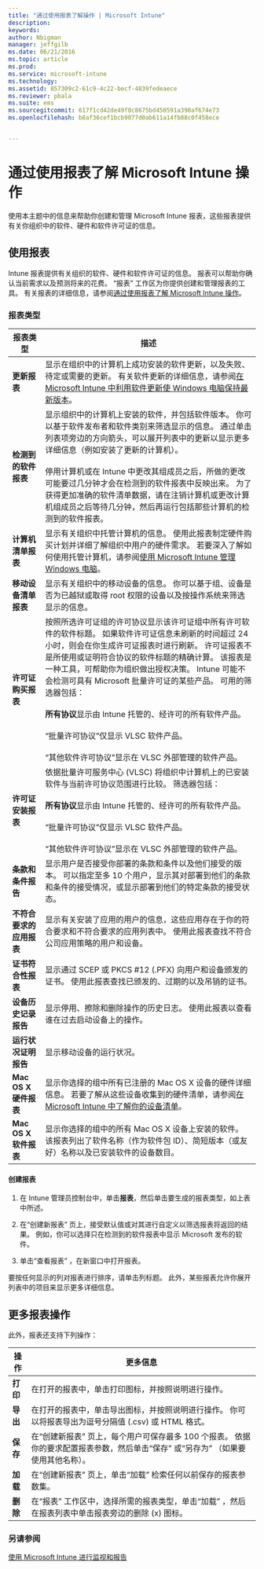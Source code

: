 ```yaml
---
title: "通过使用报表了解操作 | Microsoft Intune"
description: 
keywords: 
author: Nbigman
manager: jeffgilb
ms.date: 06/21/2016
ms.topic: article
ms.prod: 
ms.service: microsoft-intune
ms.technology: 
ms.assetid: 857309c2-61c9-4c22-becf-4839fedeaece
ms.reviewer: pbala
ms.suite: ems
ms.sourcegitcommit: 617f1cd42de49f0c8675bd450591a390af674e73
ms.openlocfilehash: b8af36cef1bcb9077d0ab611a14fb88c0f458ece


---
```


# 通过使用报表了解 Microsoft Intune 操作
使用本主题中的信息来帮助你创建和管理 Microsoft Intune 报表，这些报表提供有关你组织中的软件、硬件和软件许可证的信息。

## 使用报表
Intune 报表提供有关组织的软件、硬件和软件许可证的信息。 报表可以帮助你确认当前需求以及预测将来的花费。 “报表”  工作区为你提供创建和管理报表的工具。 有关报表的详细信息，请参阅[通过使用报表了解 Microsoft Intune 操作](understand-microsoft-intune-operations-by-using-reports.md)。

### 报表类型

|报表类型|描述|
|---------------|---------------|
|**更新报表**|显示在组织中的计算机上成功安装的软件更新，以及失败、待定或需要的更新。 有关软件更新的详细信息，请参阅[在 Microsoft Intune 中利用软件更新使 Windows 电脑保持最新版本](keep-windows-pcs-up-to-date-with-software-updates-in-microsoft-intune.md)。|
|**检测到的软件报表**|显示组织中的计算机上安装的软件，并包括软件版本。 你可以基于软件发布者和软件类别来筛选显示的信息。 通过单击列表项旁边的方向箭头，可以展开列表中的更新以显示更多详细信息（例如安装了更新的计算机）。<br /><br />停用计算机或在 Intune 中更改其组成员之后，所做的更改可能要过几分钟才会在检测到的软件报表中反映出来。 为了获得更加准确的软件清单数据，请在注销计算机或更改计算机组成员之后等待几分钟，然后再运行包括那些计算机的检测到的软件报表。|
|**计算机清单报表**|显示有关组织中托管计算机的信息。 使用此报表制定硬件购买计划并详细了解组织中用户的硬件需求。 若要深入了解如何使用托管计算机，请参阅[使用 Microsoft Intune 管理 Windows 电脑](manage-windows-pcs-with-microsoft-intune.md)。|
|**移动设备清单报表**|显示有关组织中的移动设备的信息。 你可以基于组、设备是否为已越狱或取得 root 权限的设备以及按操作系统来筛选显示的信息。|
|**许可证购买报表**|按照所选许可证组的许可协议显示该许可证组中所有许可软件的软件标题。 如果软件许可证信息未刷新的时间超过 24 小时，则会在你生成许可证报表时进行刷新。 许可证报表不是所使用或证明符合协议的软件标题的精确计算。 该报表是一种工具，可帮助你为组织做出授权决策。 Intune 可能不会检测可具有 Microsoft 批量许可证的某些产品。 可用的筛选器包括：<br /><br />**所有协议**显示由 Intune 托管的、经许可的所有软件产品。<br /><br />“批量许可协议”仅显示 VLSC 软件产品。<br /><br />“其他软件许可协议”显示在 VLSC 外部管理的软件产品。|
|**许可证安装报表**|依据批量许可服务中心 (VLSC) 将组织中计算机上的已安装软件与当前许可协议范围进行比较。 筛选器包括：<br /><br />**所有协议**显示由 Intune 托管的、经许可的所有软件产品。<br /><br />“批量许可协议”仅显示 VLSC 软件产品。<br /><br />“其他软件许可协议”显示在 VLSC 外部管理的软件产品。|
|**条款和条件报告**|显示用户是否接受你部署的条款和条件以及他们接受的版本。 可以指定至多 10 个用户，显示其对部署到他们的条款和条件的接受情况，或显示部署到他们的特定条款的接受状态。|
|**不符合要求的应用报表**|显示有关安装了应用的用户的信息，这些应用存在于你的符合要求和不符合要求的应用列表中。 使用此报表查找不符合公司应用策略的用户和设备。|
|**证书符合性报表**|显示通过 SCEP 或 PKCS #12 (.PFX) 向用户和设备颁发的证书。 使用此报表查找已颁发的、过期的以及吊销的证书。|
|**设备历史记录报告**|显示停用、擦除和删除操作的历史日志。 使用此报表以查看谁在过去启动设备上的操作。|
|**运行状况证明报告**|显示移动设备的运行状况。|
|**Mac OS X 硬件报表**|显示你选择的组中所有已注册的 Mac OS X 设备的硬件详细信息。 若要了解从这些设备收集到的硬件清单，请参阅[在 Microsoft Intune 中了解你的设备清单](understand-your-devices-with-inventory-in-microsoft-intune.md)。|
|**Mac OS X 软件报表**|显示你选择的组中的所有 Mac OS X 设备上安装的软件。 该报表列出了软件名称（作为软件包 ID）、简短版本（或友好）名称以及已安装软件的设备数目。|

#### 创建报表

1.  在 Intune 管理员控制台中，单击**报表**，然后单击要生成的报表类型，如上表中所述。

2.  在“创建新报表”  页上，接受默认值或对其进行自定义以筛选报表将返回的结果。 例如，你可以选择只在检测到的软件报表中显示 Microsoft 发布的软件。

3.  单击“查看报表”  ，在新窗口中打开报表。

要按任何显示的列对报表进行排序，请单击列标题。 此外，某些报表允许你展开列表中的项目来显示更多详细信息。

## 更多报表操作
此外，报表还支持下列操作：

|操作|更多信息|
|----------|--------------------|
|**打印**|在打开的报表中，单击打印图标，并按照说明进行操作。|
|**导出**|在打开的报表中，单击导出图标，并按照说明进行操作。 你可以将报表导出为逗号分隔值 (.csv) 或 HTML 格式。|
|**保存**|在“创建新报表”  页上，每个用户可保存最多 100 个报表。 依据你的要求配置报表参数，然后单击“保存” 或“另存为”  （如果要使用其他名称）。|
|**加载**|在“创建新报表”  页上，单击“加载”  检索任何以前保存的报表参数集。|
|**删除**|在“报表”  工作区中，选择所需的报表类型，单击“加载” ，然后在报表列表中单击报表旁边的删除 (x) 图标。|

### 另请参阅
[使用 Microsoft Intune 进行监视和报告](monitoring-and-reports-with-microsoft-intune.md)




<!--HONumber=Jul16_HO2-->


